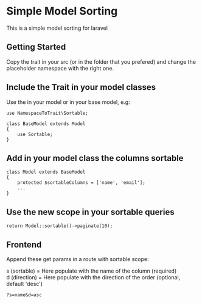 # Simple Model Sorting
This is a simple model sorting for laravel

## Getting Started
Copy the trait in your src (or in the folder that you prefered) and change the placeholder namespace with the right one.

## Include the Trait in your model classes
Use the in your model or in your base model, e.g:
```
use NamespaceToTrait\Sortable;

class BaseModel extends Model
{
    use Sortable;
}
```

## Add in your model class the columns sortable
```
class Model extends BaseModel
{
    protected $sortableColumns = ['name', 'email'];
    ...
}
```

## Use the new scope in your sortable queries
```
return Model::sortable()->paginate(10);
```

## Frontend 
Append these get params in a route with sortable scope:

s (sortable) = Here populate with the name of the column (required) <br>
d (direction) = Here populate with the direction of the order (optional, default 'desc')

```
?s=name&d=asc
```
